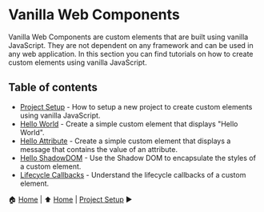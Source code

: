 # Vanilla Web Components

Vanilla Web Components are custom elements that are built using vanilla JavaScript. They are not dependent on any framework and can be used in any web application.
In this section you can find tutorials on how to create custom elements using vanilla JavaScript.

## Table of contents

- [Project Setup](./project-setup.md) - How to setup a new project to create custom elements using vanilla JavaScript.
- [Hello World](./hello-world.md) - Create a simple custom element that displays "Hello World".
- [Hello Attribute](./hello-attribute.md) - Create a simple custom element that displays a message that contains the value of an attribute.
- [Hello ShadowDOM](./hello-shadowdom.md) - Use the Shadow DOM to encapsulate the styles of a custom element.
- [Lifecycle Callbacks](./lifecycle-callbacks.md) - Understand the lifecycle callbacks of a custom element.

:house: [Home](../README.md) | :arrow_up: [Home](../README.md) | [Project Setup](./project-setup.md) :arrow_forward:
